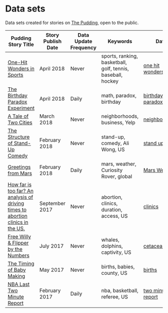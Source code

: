 # Data sets

Data sets created for stories on [The Pudding](https://pudding.cool), open to the public.

| Pudding Story Title                                                                                                      | Story Publish Date | Data Update Frequency | Keywords                                                    | Data                                                                                             |
| ------------------------------------------------------------------------------------------------------------------------ | ------------------ | --------------------- | ----------------------------------------------------------- | ------------------------------------------------------------------------------------------------ |
| [One-Hit Wonders in Sports](https://pudding.cool/2018/04/one-hit-wonders)                                                | April 2018         | Never                 | sports, ranking, basketball, golf, tennis, baseball, hockey | [one hit wonders](https://github.com/polygraph-cool/data/tree/master/one-hit-wonders)            |
| [The Birthday Paradox Experiment](https://pudding.cool/2018/04/birthday-paradox)                                         | April 2018         | Daily                 | math, paradox, birthday                                     | [birthday paradox](https://pudding.cool/2018/04/birthday-data/data.json)                         |
| [A Tale of Two Cities](https://pudding.cool/2018/03/neighborhoods)                                                       | March 2018         | Never                 | neighborhoods, business, Yelp                               | [neighborhoods](https://github.com/polygraph-cool/data/tree/master/neighborhoods)                |
| [The Structure of Stand-Up Comedy](https://pudding.cool/2018/02/stand-up)                                                | February 2018      | Never                 | stand-up, comedy, Ali Wong, US                              | [stand up](https://github.com/polygraph-cool/data/tree/master/stand-up)                          |
| [Greetings from Mars](https://pudding.cool/2018/01/mars-weather/)                                                        | February 2018      | Daily                 | mars, weather, Curiosity Rover, global                      | [Mars Weather](https://github.com/polygraph-cool/data/tree/master/mars-weather)                  |
| [How far is too far? An analysis of driving times to abortion clinics in the US.](https://pudding.cool/2017/09/clinics/) | September 2017     | Never                 | abortion, clinics, duration, access, US                     | [clinics](https://github.com/polygraph-cool/data/tree/master/clinics)                            |
| [Free Willy & Flipper by the Numbers](https://pudding.cool/2017/07/cetaceans/)                                           | July 2017          | Never                 | whales, dolphins, captivity, US                             | [cetaceans](https://github.com/polygraph-cool/data/tree/master/cetaceans)                        |
| [The Timing of Baby Making](https://pudding.cool/2017/05/births/)                                                        | May 2017           | Never                 | births, babies, county, US                                  | [births](https://github.com/polygraph-cool/data/tree/master/births)                              |
| [NBA Last Two Minute Report](https://pudding.cool/2017/02/two-minute-report)                                             | February 2017      | Daily                 | nba, basketball, referee, US                                | [two minute report](https://github.com/polygraph-cool/last-two-minute-report/tree/master/output) |
